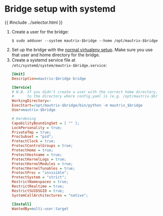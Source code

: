 # Bridge setup with systemd

{{ #include ../selector.html }}

1. Create a user for the bridge:
   ```shell
   $ sudo adduser --system mautrix-$bridge --home /opt/mautrix-$bridge
   ```
2. Set up the bridge with the [normal virtualenv setup](./index.md). Make sure
   you use that user and home directory for the bridge.
3. Create a systemd service file at `/etc/systemd/system/mautrix-$bridge.service`:
   ```ini
   [Unit]
   Description=mautrix-$bridge bridge

   [Service]
   # N.B. If you didn't create a user with the correct home directory, set this
   #      to the directory where config.yaml is (e.g. /opt/mautrix-$bridge).
   WorkingDirectory=~
   ExecStart=/opt/mautrix-$bridge/bin/python -m mautrix_$bridge
   User=mautrix-$bridge

   # Hardening
   CapabilityBoundingSet = [ "" ];
   LockPersonality = true;
   PrivateTmp = true;
   ProcSubset = "pid";
   ProtectClock = true;
   ProtectControlGroups = true;
   ProtectHome = true;
   ProtectHostname = true;
   ProtectKernelLogs = true;
   ProtectKernelModules = true;
   ProtectKernelTunables = true;
   ProtectProc = "invisible";
   ProtectSystem = "strict";
   RestrictNamespaces = true;
   RestrictRealtime = true;
   RestrictSUIDSGID = true;
   SystemCallArchitectures = "native";

   [Install]
   WantedBy=multi-user.target
   ```
